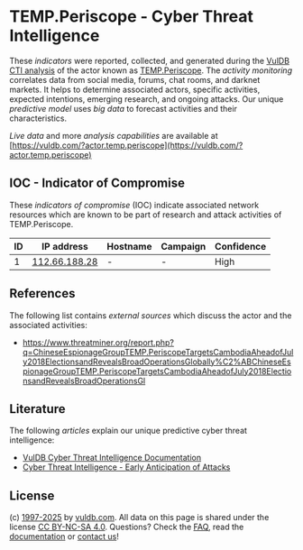 # TEMP.Periscope - Cyber Threat Intelligence

These _indicators_ were reported, collected, and generated during the [VulDB CTI analysis](https://vuldb.com/?kb.cti) of the actor known as [TEMP.Periscope](https://vuldb.com/?actor.temp.periscope). The _activity monitoring_ correlates data from social media, forums, chat rooms, and darknet markets. It helps to determine associated actors, specific activities, expected intentions, emerging research, and ongoing attacks. Our unique _predictive model_ uses _big data_ to forecast activities and their characteristics.

_Live data_ and more _analysis capabilities_ are available at [https://vuldb.com/?actor.temp.periscope](https://vuldb.com/?actor.temp.periscope)

## IOC - Indicator of Compromise

These _indicators of compromise_ (IOC) indicate associated network resources which are known to be part of research and attack activities of TEMP.Periscope.

ID | IP address | Hostname | Campaign | Confidence
-- | ---------- | -------- | -------- | ----------
1 | [112.66.188.28](https://vuldb.com/?ip.112.66.188.28) | - | - | High

## References

The following list contains _external sources_ which discuss the actor and the associated activities:

* https://www.threatminer.org/report.php?q=ChineseEspionageGroupTEMP.PeriscopeTargetsCambodiaAheadofJuly2018ElectionsandRevealsBroadOperationsGlobally%C2%ABChineseEspionageGroupTEMP.PeriscopeTargetsCambodiaAheadofJuly2018ElectionsandRevealsBroadOperationsGl

## Literature

The following _articles_ explain our unique predictive cyber threat intelligence:

* [VulDB Cyber Threat Intelligence Documentation](https://vuldb.com/?kb.cti)
* [Cyber Threat Intelligence - Early Anticipation of Attacks](https://www.scip.ch/en/?labs.20201022)

## License

(c) [1997-2025](https://vuldb.com/?kb.changelog) by [vuldb.com](https://vuldb.com/?kb.about). All data on this page is shared under the license [CC BY-NC-SA 4.0](https://creativecommons.org/licenses/by-nc-sa/4.0/). Questions? Check the [FAQ](https://vuldb.com/?kb.faq), read the [documentation](https://vuldb.com/?kb) or [contact us](https://vuldb.com/?contact)!
